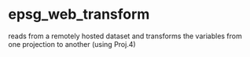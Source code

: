epsg_web_transform
==================

reads from a remotely hosted dataset and transforms the variables from one projection to another (using Proj.4)